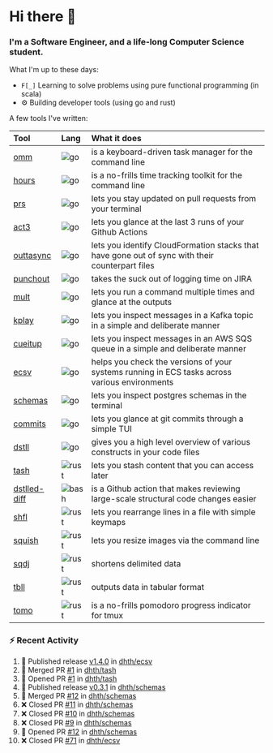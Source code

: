 Hi there 👋
===

### I'm a Software Engineer, and a life-long Computer Science student.


What I'm up to these days:

- `F[_]` Learning to solve problems using pure functional programming (in scala)
- ⚙️ Building developer tools (using go and rust)

A few tools I've written:

| Tool                                                        | Lang       | What it does                                                                                    |
|:------------------------------------------------------------|:-----------|:------------------------------------------------------------------------------------------------|
| [omm](https://github.com/dhth/omm)                          | ![go][1]   | is a keyboard-driven task manager for the command line                                          |
| [hours](https://github.com/dhth/hours)                      | ![go][1]   | is a no-frills time tracking toolkit for the command line                                       |
| [prs](https://github.com/dhth/prs)                          | ![go][1]   | lets you stay updated on pull requests from your terminal                                       |
| [act3](https://github.com/dhth/act3)                        | ![go][1]   | lets you glance at the last 3 runs of your Github Actions                                       |
| [outtasync](https://github.com/dhth/outtasync)              | ![go][1]   | lets you identify CloudFormation stacks that have gone out of sync with their counterpart files |
| [punchout](https://github.com/dhth/punchout)                | ![go][1]   | takes the suck out of logging time on JIRA                                                      |
| [mult](https://github.com/dhth/mult)                        | ![go][1]   | lets you run a command multiple times and glance at the outputs                                 |
| [kplay](https://github.com/dhth/kplay)                      | ![go][1]   | lets you inspect messages in a Kafka topic in a simple and deliberate manner                    |
| [cueitup](https://github.com/dhth/cueitup)                  | ![go][1]   | lets you inspect messages in an AWS SQS queue in a simple and deliberate manner                 |
| [ecsv](https://github.com/dhth/ecsv)                        | ![go][1]   | helps you check the versions of your systems running in ECS tasks across various environments   |
| [schemas](https://github.com/dhth/schemas)                  | ![go][1]   | lets you inspect postgres schemas in the terminal                                               |
| [commits](https://github.com/dhth/commits)                  | ![go][1]   | lets you glance at git commits through a simple TUI                                             |
| [dstll](https://github.com/dhth/dstll)                      | ![go][1]   | gives you a high level overview of various constructs in your code files                        |
| [tash](https://github.com/dhth/tash)                        | ![rust][2] | lets you stash content that you can access later                                                |
| [dstlled-diff](https://github.com/dhth/dstlled-diff-action) | ![bash][3] | is a Github action that makes reviewing large-scale structural code changes easier              |
| [shfl](https://github.com/dhth/shfl)                        | ![rust][2] | lets you rearrange lines in a file with simple keymaps                                          |
| [squish](https://github.com/dhth/squish)                    | ![rust][2] | lets you resize images via the command line                                                     |
| [sqdj](https://github.com/dhth/sqdj)                        | ![rust][2] | shortens delimited data                                                                         |
| [tbll](https://github.com/dhth/tbll)                        | ![rust][2] | outputs data in tabular format                                                                  |
| [tomo](https://github.com/dhth/tomo)                        | ![rust][2] | is a no-frills pomodoro progress indicator for tmux                                             |

[1]: https://cdn.jsdelivr.net/gh/devicons/devicon@latest/icons/go/go-original-wordmark.svg
[2]: https://cdn.jsdelivr.net/gh/devicons/devicon@latest/icons/rust/rust-original.svg 
[3]: https://cdn.jsdelivr.net/gh/devicons/devicon@latest/icons/bash/bash-original.svg 

### :zap: Recent Activity

<!--START_SECTION:activity-->
1. 🚀 Published release [v1.4.0](https://github.com/dhth/ecsv/releases/tag/v1.4.0) in [dhth/ecsv](https://github.com/dhth/ecsv)
2. 🎉 Merged PR [#1](https://github.com/dhth/tash/pull/1) in [dhth/tash](https://github.com/dhth/tash)
3. 💪 Opened PR [#1](https://github.com/dhth/tash/pull/1) in [dhth/tash](https://github.com/dhth/tash)
4. 🚀 Published release [v0.3.1](https://github.com/dhth/schemas/releases/tag/v0.3.1) in [dhth/schemas](https://github.com/dhth/schemas)
5. 🎉 Merged PR [#12](https://github.com/dhth/schemas/pull/12) in [dhth/schemas](https://github.com/dhth/schemas)
6. ❌ Closed PR [#11](https://github.com/dhth/schemas/pull/11) in [dhth/schemas](https://github.com/dhth/schemas)
7. ❌ Closed PR [#10](https://github.com/dhth/schemas/pull/10) in [dhth/schemas](https://github.com/dhth/schemas)
8. ❌ Closed PR [#9](https://github.com/dhth/schemas/pull/9) in [dhth/schemas](https://github.com/dhth/schemas)
9. 💪 Opened PR [#12](https://github.com/dhth/schemas/pull/12) in [dhth/schemas](https://github.com/dhth/schemas)
10. ❌ Closed PR [#71](https://github.com/dhth/ecsv/pull/71) in [dhth/ecsv](https://github.com/dhth/ecsv)
<!--END_SECTION:activity-->
